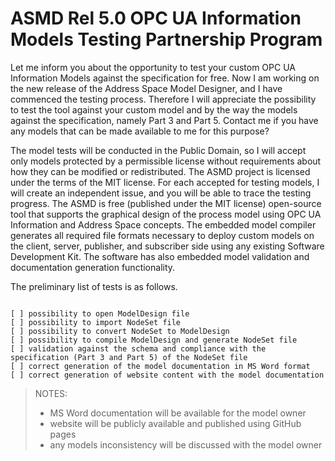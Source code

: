 # ASMD Rel 5.0 OPC UA Information Models Testing Partnership Program

Let me inform you about the opportunity to test your custom OPC UA Information Models against the specification for free. Now I am working on the new release of the Address Space Model Designer, and I have commenced the testing process. Therefore I will appreciate the possibility to test the tool against your custom model and by the way the models against the specification, namely Part 3 and Part 5. Contact me if you have any models that can be made available to me for this purpose?

The model tests will be conducted in the Public Domain, so I will accept only models protected by a permissible license without requirements about how they can be modified or redistributed. The ASMD project is licensed under the terms of the MIT license. For each accepted for testing models, I will create an independent issue, and you will be able to trace the testing progress. The ASMD is free (published under the MIT license) open-source tool that supports the graphical design of the process model using OPC UA Information and Address Space concepts. The embedded model compiler generates all required file formats necessary to deploy custom models on the client, server, publisher, and subscriber side using any existing Software Development Kit. The software has also embedded model validation and documentation generation functionality.

The preliminary list of tests is as follows.

```TXT

[ ] possibility to open ModelDesign file
[ ] possibility to import NodeSet file
[ ] possibility to convert NodeSet to ModelDesign
[ ] possibility to compile ModelDesign and generate NodeSet file
[ ] validation against the schema and compliance with the specification (Part 3 and Part 5) of the NodeSet file
[ ] correct generation of the model documentation in MS Word format
[ ] correct generation of website content with the model documentation

```

> NOTES:
>
> - MS Word documentation will be available for the model owner
> - website will be publicly available and published using GitHub pages
> - any models inconsistency will be discussed with the model owner
